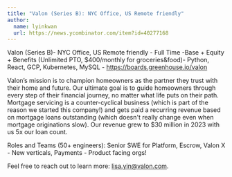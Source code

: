```yaml
---
title: "Valon (Series B): NYC Office, US Remote friendly"
author:
  name: lyinkwan
  url: https://news.ycombinator.com/item?id=40277168
---
```

Valon (Series B)- NYC Office, US Remote friendly - Full Time -Base + Equity + Benefits (Unlimited PTO, $400&#x2F;monthly for groceries&amp;food)- Python, React, GCP, Kubernetes, MySQL - <a href="https:&#x2F;&#x2F;boards.greenhouse.io&#x2F;valon" rel="nofollow">https:&#x2F;&#x2F;boards.greenhouse.io&#x2F;valon</a>

Valon’s mission is to champion homeowners as the partner they trust with their home and future. Our ultimate goal is to guide homeowners through every step of their financial journey, no matter what life puts on their path. Mortgage servicing is a counter-cyclical business (which is part of the reason we started this company!) and gets paid a recurring revenue based on mortgage loans outstanding (which doesn&#x27;t really change even when mortgage originations slow). Our revenue grew to $30 million in 2023 with us 5x our loan count.

Roles and Teams (50+ engineers): Senior SWE for Platform, Escrow, Valon X - New verticals, Payments - Product facing orgs!

Feel free to reach out to learn more: lisa.yin@valon.com.

